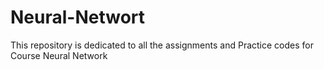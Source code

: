 # Neural-Networt
This repository is dedicated to all the assignments and Practice codes for Course Neural Network
